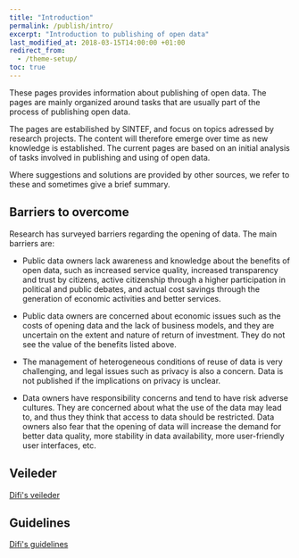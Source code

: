 ```yaml
---
title: "Introduction"
permalink: /publish/intro/
excerpt: "Introduction to publishing of open data"
last_modified_at: 2018-03-15T14:00:00 +01:00
redirect_from:
  - /theme-setup/
toc: true
---
```


These pages provides information about publishing of open data. The pages are mainly organized around tasks that are usually part of the process of publishing open data. 

The pages are estabilished by SINTEF, and focus on topics adressed by research projects. The content will therefore emerge over time as new knowledge is established. The current pages are based on an initial analysis of tasks involved in publishing and using of open data.

Where suggestions and solutions are provided by other sources, we refer to these and sometimes give a brief summary.

## Barriers to overcome

Research has surveyed barriers regarding the opening of data. The main barriers are:

- Public data owners lack awareness and knowledge about the benefits of open data, such as increased service quality, increased transparency and trust by citizens, active citizenship through a higher participation in political and public debates, and actual cost savings through the generation of economic activities and better services.

- Public data owners are concerned about economic issues such as the costs of opening data and the lack of business models, and they are uncertain on the extent and nature of return of investment. They do not see the value of the benefits listed above.

- The management of heterogeneous conditions of reuse of data is very challenging, and legal issues such as privacy is also a concern. Data is not published if the implications on privacy is unclear.

- Data owners have responsibility concerns and tend to have risk adverse cultures. They are concerned about what the use of the data may lead to, and thus they think that access to data should be restricted. Data owners also fear that the opening of data will increase the demand for better data quality, more stability in data availability, more user-friendly user interfaces, etc.

## Veileder

[Difi's veileder](https://data.norge.no/document/del-og-skap-verdier-veileder-i-tilgjengeliggjøring-av-offentlige-data)


## Guidelines

[Difi's guidelines](https://data.norge.no/retningslinjer-ved-tilgjengeliggjøring-av-offentlige-data)
